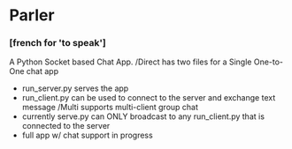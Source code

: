 # Parler 
### [french for 'to speak']
A Python Socket based Chat App.
/Direct has two files for a Single One-to-One chat app
  - run_server.py serves the app
  - run_client.py can be used to connect to the server and exchange text message
/Multi supports multi-client group chat
  - currently serve.py can ONLY broadcast to any run_client.py that is connected to the server
  - full app w/ chat support in progress
